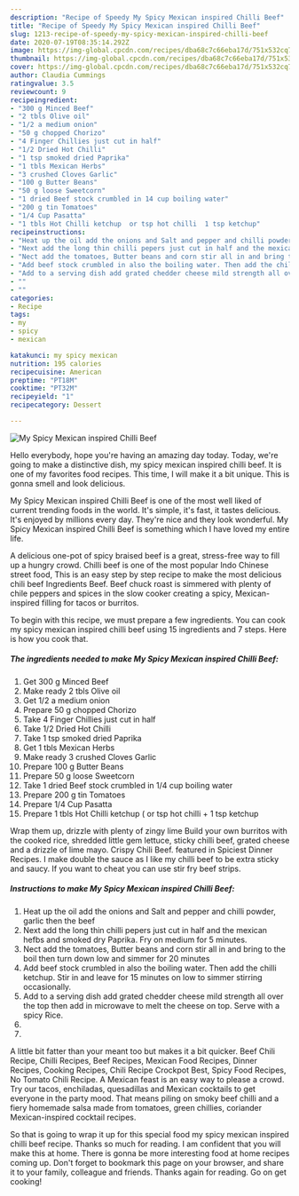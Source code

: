 ```yaml
---
description: "Recipe of Speedy My Spicy Mexican inspired Chilli Beef"
title: "Recipe of Speedy My Spicy Mexican inspired Chilli Beef"
slug: 1213-recipe-of-speedy-my-spicy-mexican-inspired-chilli-beef
date: 2020-07-19T08:35:14.292Z
image: https://img-global.cpcdn.com/recipes/dba68c7c66eba17d/751x532cq70/my-spicy-mexican-inspired-chilli-beef-recipe-main-photo.jpg
thumbnail: https://img-global.cpcdn.com/recipes/dba68c7c66eba17d/751x532cq70/my-spicy-mexican-inspired-chilli-beef-recipe-main-photo.jpg
cover: https://img-global.cpcdn.com/recipes/dba68c7c66eba17d/751x532cq70/my-spicy-mexican-inspired-chilli-beef-recipe-main-photo.jpg
author: Claudia Cummings
ratingvalue: 3.5
reviewcount: 9
recipeingredient:
- "300 g Minced Beef"
- "2 tbls Olive oil"
- "1/2 a medium onion"
- "50 g chopped Chorizo"
- "4 Finger Chillies just cut in half"
- "1/2 Dried Hot Chilli"
- "1 tsp smoked dried Paprika"
- "1 tbls Mexican Herbs"
- "3 crushed Cloves Garlic"
- "100 g Butter Beans"
- "50 g loose Sweetcorn"
- "1 dried Beef stock crumbled in 14 cup boiling water"
- "200 g tin Tomatoes"
- "1/4 Cup Pasatta"
- "1 tbls Hot Chilli ketchup  or tsp hot chilli  1 tsp ketchup"
recipeinstructions:
- "Heat up the oil add the onions and Salt and pepper and chilli powder, garlic then the beef"
- "Next add the long thin chilli pepers just cut in half and the mexican hefbs and smoked dry Paprika. Fry on medium for 5 minutes."
- "Nect add the tomatoes, Butter beans and corn stir all in and bring to the boil then turn down low and simmer for 20 minutes"
- "Add beef stock crumbled in also the boiling water. Then add the chilli ketchup. Stir in and leave for 15 minutes on low to simmer stirring occasionally."
- "Add to a serving dish add grated chedder cheese mild strength all over the top then add in microwave to melt the cheese on top. Serve with a spicy Rice."
- ""
- ""
categories:
- Recipe
tags:
- my
- spicy
- mexican

katakunci: my spicy mexican 
nutrition: 195 calories
recipecuisine: American
preptime: "PT18M"
cooktime: "PT32M"
recipeyield: "1"
recipecategory: Dessert

---
```



![My Spicy Mexican inspired Chilli Beef](https://img-global.cpcdn.com/recipes/dba68c7c66eba17d/751x532cq70/my-spicy-mexican-inspired-chilli-beef-recipe-main-photo.jpg)

Hello everybody, hope you're having an amazing day today. Today, we're going to make a distinctive dish, my spicy mexican inspired chilli beef. It is one of my favorites food recipes. This time, I will make it a bit unique. This is gonna smell and look delicious.

My Spicy Mexican inspired Chilli Beef is one of the most well liked of current trending foods in the world. It's simple, it's fast, it tastes delicious. It's enjoyed by millions every day. They're nice and they look wonderful. My Spicy Mexican inspired Chilli Beef is something which I have loved my entire life.

A delicious one-pot of spicy braised beef is a great, stress-free way to fill up a hungry crowd. Chilli beef is one of the most popular Indo Chinese street food, This is an easy step by step recipe to make the most delicious chili beef Ingredients Beef. Beef chuck roast is simmered with plenty of chile peppers and spices in the slow cooker creating a spicy, Mexican-inspired filling for tacos or burritos.


To begin with this recipe, we must prepare a few ingredients. You can cook my spicy mexican inspired chilli beef using 15 ingredients and 7 steps. Here is how you cook that.

<!--inarticleads1-->

##### The ingredients needed to make My Spicy Mexican inspired Chilli Beef:

1. Get 300 g Minced Beef
1. Make ready 2 tbls Olive oil
1. Get 1/2 a medium onion
1. Prepare 50 g chopped Chorizo
1. Take 4 Finger Chillies just cut in half
1. Take 1/2 Dried Hot Chilli
1. Take 1 tsp smoked dried Paprika
1. Get 1 tbls Mexican Herbs
1. Make ready 3 crushed Cloves Garlic
1. Prepare 100 g Butter Beans
1. Prepare 50 g loose Sweetcorn
1. Take 1 dried Beef stock crumbled in 1/4 cup boiling water
1. Prepare 200 g tin Tomatoes
1. Prepare 1/4 Cup Pasatta
1. Prepare 1 tbls Hot Chilli ketchup ( or tsp hot chilli + 1 tsp ketchup


Wrap them up, drizzle with plenty of zingy lime Build your own burritos with the cooked rice, shredded little gem lettuce, sticky chilli beef, grated cheese and a drizzle of lime mayo. Crispy Chili Beef. featured in Spiciest Dinner Recipes. I make double the sauce as I like my chilli beef to be extra sticky and saucy. If you want to cheat you can use stir fry beef strips. 

<!--inarticleads2-->

##### Instructions to make My Spicy Mexican inspired Chilli Beef:

1. Heat up the oil add the onions and Salt and pepper and chilli powder, garlic then the beef
1. Next add the long thin chilli pepers just cut in half and the mexican hefbs and smoked dry Paprika. Fry on medium for 5 minutes.
1. Nect add the tomatoes, Butter beans and corn stir all in and bring to the boil then turn down low and simmer for 20 minutes
1. Add beef stock crumbled in also the boiling water. Then add the chilli ketchup. Stir in and leave for 15 minutes on low to simmer stirring occasionally.
1. Add to a serving dish add grated chedder cheese mild strength all over the top then add in microwave to melt the cheese on top. Serve with a spicy Rice.
1. 
1. 


A little bit fatter than your meant too but makes it a bit quicker. Beef Chili Recipe, Chilli Recipes, Beef Recipes, Mexican Food Recipes, Dinner Recipes, Cooking Recipes, Chili Recipe Crockpot Best, Spicy Food Recipes, No Tomato Chili Recipe. A Mexican feast is an easy way to please a crowd. Try our tacos, enchiladas, quesadillas and Mexican cocktails to get everyone in the party mood. That means piling on smoky beef chilli and a fiery homemade salsa made from tomatoes, green chillies, coriander Mexican-inspired cocktail recipes. 

So that is going to wrap it up for this special food my spicy mexican inspired chilli beef recipe. Thanks so much for reading. I am confident that you will make this at home. There is gonna be more interesting food at home recipes coming up. Don't forget to bookmark this page on your browser, and share it to your family, colleague and friends. Thanks again for reading. Go on get cooking!

